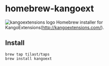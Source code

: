 # homebrew-kangoext
![kangoextensions logo](http://kangoextensions.com/img/kangoextensions.png)
Homebrew installer for KangoExtensions(http://kangoextensions.com/).

## Install
```
brew tap tilast/taps
brew install kangoext
```
